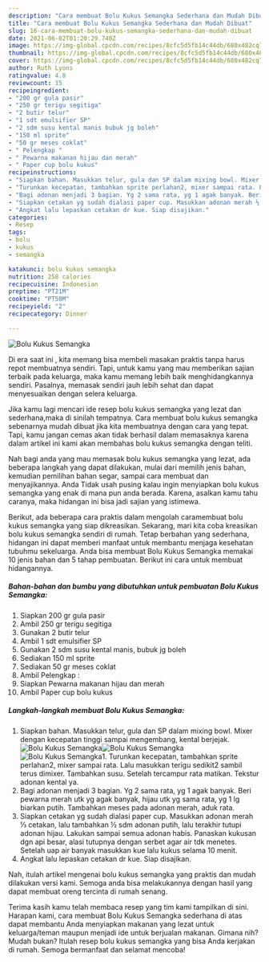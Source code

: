 ```yaml
---
description: "Cara membuat Bolu Kukus Semangka Sederhana dan Mudah Dibuat"
title: "Cara membuat Bolu Kukus Semangka Sederhana dan Mudah Dibuat"
slug: 16-cara-membuat-bolu-kukus-semangka-sederhana-dan-mudah-dibuat
date: 2021-06-02T01:20:29.740Z
image: https://img-global.cpcdn.com/recipes/8cfc5d5fb14c44db/680x482cq70/bolu-kukus-semangka-foto-resep-utama.jpg
thumbnail: https://img-global.cpcdn.com/recipes/8cfc5d5fb14c44db/680x482cq70/bolu-kukus-semangka-foto-resep-utama.jpg
cover: https://img-global.cpcdn.com/recipes/8cfc5d5fb14c44db/680x482cq70/bolu-kukus-semangka-foto-resep-utama.jpg
author: Ruth Lyons
ratingvalue: 4.8
reviewcount: 15
recipeingredient:
- "200 gr gula pasir"
- "250 gr terigu segitiga"
- "2 butir telur"
- "1 sdt emulsifier SP"
- "2 sdm susu kental manis bubuk jg boleh"
- "150 ml sprite"
- "50 gr meses coklat"
- " Pelengkap "
- " Pewarna makanan hijau dan merah"
- " Paper cup bolu kukus"
recipeinstructions:
- "Siapkan bahan. Masukkan telur, gula dan SP dalam mixing bowl. Mixer dengan kecepatan tinggi sampai mengembang, kental berjejak."
- "Turunkan kecepatan, tambahkan sprite perlahan2, mixer sampai rata. Lalu masukkan terigu sedikit2 sambil terus dimixer. Tambahkan susu. Setelah tercampur rata matikan. Tekstur adonan kental ya."
- "Bagi adonan menjadi 3 bagian. Yg 2 sama rata, yg 1 agak banyak. Beri pewarna merah utk yg agak banyak, hijau utk yg sama rata, yg 1 lg biarkan putih. Tambahkan meses pada adonan merah, aduk rata."
- "Siapkan cetakan yg sudah dialasi paper cup. Masukkan adonan merah ⅓ cetakan, lalu tambahkan ½ sdm adonan putih, lalu terakhir tutupi adonan hijau. Lakukan sampai semua adonan habis. Panaskan kukusan dgn api besar, alasi tutupnya dengan serbet agar air tdk menetes. Setelah uap air banyak masukkan kue lalu kukus selama 10 menit."
- "Angkat lalu lepaskan cetakan dr kue. Siap disajikan."
categories:
- Resep
tags:
- bolu
- kukus
- semangka

katakunci: bolu kukus semangka 
nutrition: 258 calories
recipecuisine: Indonesian
preptime: "PT21M"
cooktime: "PT50M"
recipeyield: "2"
recipecategory: Dinner

---
```



![Bolu Kukus Semangka](https://img-global.cpcdn.com/recipes/8cfc5d5fb14c44db/680x482cq70/bolu-kukus-semangka-foto-resep-utama.jpg)

Di era  saat ini , kita memang bisa membeli masakan praktis tanpa harus repot membuatnya sendiri. Tapi, untuk kamu yang mau memberikan sajian terbaik pada keluarga, maka kamu memang lebih baik menghidangkannya sendiri. Pasalnya, memasak sendiri jauh lebih sehat dan dapat menyesuaikan dengan selera keluarga.

Jika kamu lagi mencari ide resep bolu kukus semangka yang lezat dan sederhana,maka di sinilah tempatnya. Cara membuat bolu kukus semangka  sebenarnya mudah dibuat jika kita membuatnya dengan cara yang tepat. Tapi, kamu jangan cemas akan tidak berhasil dalam memasaknya 
karena dalam artikel ini kami akan membahas bolu kukus semangka dengan teliti.  



Nah bagi anda yang mau memasak bolu kukus semangka yang lezat, ada beberapa langkah yang dapat dilakukan, mulai dari memilih jenis bahan, kemudian pemilihan bahan segar, sampai cara membuat dan menyajikannya. Anda Tidak usah pusing kalau ingin menyiapkan bolu kukus semangka yang enak di mana pun anda berada. Karena, asalkan kamu  tahu caranya, maka hidangan ini bisa jadi sajian yang istimewa.

Berikut, ada beberapa cara praktis  dalam mengolah caramembuat bolu kukus semangka yang siap dikreasikan. Sekarang, mari kita coba kreasikan bolu kukus semangka sendiri di rumah. Tetap berbahan yang sederhana, hidangan ini dapat memberi manfaat untuk membantu menjaga kesehatan tubuhmu sekeluarga. Anda bisa membuat Bolu Kukus Semangka memakai 10 jenis bahan dan 5 tahap pembuatan. Berikut ini cara untuk membuat hidangannya.

<!--inarticleads1-->

##### Bahan-bahan dan bumbu yang dibutuhkan untuk pembuatan Bolu Kukus Semangka:

1. Siapkan 200 gr gula pasir
1. Ambil 250 gr terigu segitiga
1. Gunakan 2 butir telur
1. Ambil 1 sdt emulsifier SP
1. Gunakan 2 sdm susu kental manis, bubuk jg boleh
1. Sediakan 150 ml sprite
1. Sediakan 50 gr meses coklat
1. Ambil  Pelengkap :
1. Siapkan  Pewarna makanan hijau dan merah
1. Ambil  Paper cup bolu kukus




<!--inarticleads2-->

##### Langkah-langkah membuat Bolu Kukus Semangka:

1. Siapkan bahan. Masukkan telur, gula dan SP dalam mixing bowl. Mixer dengan kecepatan tinggi sampai mengembang, kental berjejak.
<img src="https://img-global.cpcdn.com/steps/a1a372b6c83e66ef/160x128cq70/bolu-kukus-semangka-langkah-memasak-1-foto.jpg" alt="Bolu Kukus Semangka"><img src="https://img-global.cpcdn.com/steps/5001dc3bc6a9b9df/160x128cq70/bolu-kukus-semangka-langkah-memasak-1-foto.jpg" alt="Bolu Kukus Semangka"><img src="https://img-global.cpcdn.com/steps/526323a71f7646a4/160x128cq70/bolu-kukus-semangka-langkah-memasak-1-foto.jpg" alt="Bolu Kukus Semangka">1. Turunkan kecepatan, tambahkan sprite perlahan2, mixer sampai rata. Lalu masukkan terigu sedikit2 sambil terus dimixer. Tambahkan susu. Setelah tercampur rata matikan. Tekstur adonan kental ya.
1. Bagi adonan menjadi 3 bagian. Yg 2 sama rata, yg 1 agak banyak. Beri pewarna merah utk yg agak banyak, hijau utk yg sama rata, yg 1 lg biarkan putih. Tambahkan meses pada adonan merah, aduk rata.
1. Siapkan cetakan yg sudah dialasi paper cup. Masukkan adonan merah ⅓ cetakan, lalu tambahkan ½ sdm adonan putih, lalu terakhir tutupi adonan hijau. Lakukan sampai semua adonan habis. Panaskan kukusan dgn api besar, alasi tutupnya dengan serbet agar air tdk menetes. Setelah uap air banyak masukkan kue lalu kukus selama 10 menit.
1. Angkat lalu lepaskan cetakan dr kue. Siap disajikan.




Nah, itulah artikel mengenai  bolu kukus semangka  yang praktis dan mudah dilakukan versi kami. Semoga anda bisa melakukannya dengan hasil yang dapat membuat oreng tercinta di rumah senang. 

Terima kasih kamu telah membaca resep yang tim kami tampilkan di sini. Harapan kami, cara membuat  Bolu Kukus Semangka sederhana di atas dapat membantu Anda menyiapkan makanan yang lezat untuk keluarga/teman maupun menjadi ide untuk berjualan makanan. Gimana nih? Mudah bukan? Itulah resep bolu kukus semangka yang bisa Anda kerjakan di rumah. Semoga bermanfaat dan selamat mencoba!

